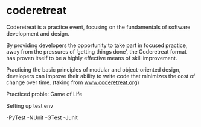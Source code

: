 # coderetreat

Coderetreat is a practice event, focusing on the fundamentals of software development and design.

By providing developers the opportunity to take part in focused practice, away from the pressures of ‘getting things done’, the Coderetreat format has proven itself to be a highly effective means of skill improvement.

Practicing the basic principles of modular and object-oriented design, developers can improve their ability to write code that minimizes the cost of change over time. (taking from www.coderetreat.org)

Practiced proble: Game of Life

Setting up test env

-PyTest
-NUnit
-GTest
-Junit
